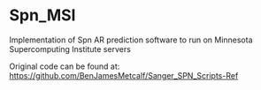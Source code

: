 # Spn_MSI
Implementation of Spn AR prediction software to run on Minnesota Supercomputing Institute servers

Original code can be found at: https://github.com/BenJamesMetcalf/Sanger_SPN_Scripts-Ref
